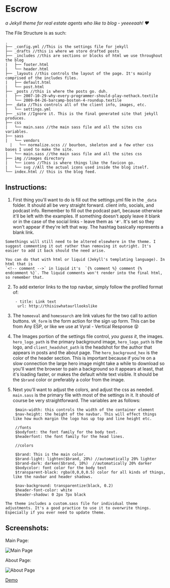 # Escrow

*a Jekyll theme for real estate agents who like to blog - yeeeeaah! :heart:*

The File Structure is as such:

    .
    ├── _config.yml //This is the settings file for jekyll
    ├── _drafts //this is where we store drafted posts
    ├── _includes //this are sections or blocks of html we use throughout the blog
    |   ├── footer.html
    |   └── header.html
    ├── _layouts //this controls the layout of the page. It's mainly comprised of the includes files.
    |   ├── default.html
    |   └── post.html
    ├── _posts //this is where the posts go. duh.
    |   ├── 2007-10-29-why-every-programmer-should-play-nethack.textile
    |   └── 2009-04-26-barcamp-boston-4-roundup.textile
    ├── _data //This controls all of the client info, images, etc.
    |   └── settings.yml
    ├── _site //Ignore it. This is the final generated site that jekyll produces.
    ├── css
    |   └── main.sass //the main sass file and all the sites css variables.
    ├── sass
    |   └── vendors
      |   └── normalize.scss // bourbon, skeleton and a few other css bases I used to make the site.
    |   └── main.sass //the main sass file and all the sites css
    ├── img //images directory
    |   └── icons //This is where things like the favicon go.
    |   └── svg //All the actual icons used inside the blog itself.
    └── index.html // this is the blog feed.


## Instructions:
  1. First thing you'll want to do is fill out the settings.yml file in the `_data` folder. It should all be very straight forward.
    client info, socials, and podcast info. Remember to fill out the podcast part, because otherwise it'll be left with the examples. If something doesn't apply leave it blank or in the case of the social links - leave them as `'#'`. It's set so they won't appear if they're left that way. The hashtag basically represents a blank link.

    Somethings will still need to be altered elsewhere in the theme. I suggest commenting it out rather than removing it outright. It's easier to add it back should the need arise.

    You can do that with html or liquid (Jekyll's templating language). In html that is
    `<!-- comment -->` in liquid it's  `{% comment %} comment {% endcomment %}`. The liquid comments won't render into the final html, so remember that.

  2. To add exterior links to the top navbar, simply follow the profiled format of:

          - title: Link text
           url: http://thisiswhataurllookslike
  3. The `homeeval` and `homesearch` are link values for the two call to action buttons. `VR_form` is the form action for the sign up form. This can be from Any ESP, or like we use at Vyral - Vertical Response :stuck_out_tongue_closed_eyes:

  4. The Images portion of the settings file control, *you guess it*, the images. `hero_logo_path` is the primary background image, `hero_logo_path` is the logo, and `client_headshot_path` is the headshot for the author that appears in posts and the about page. The `hero_background_hex` is the color of the header section. This is important because if you're on a slow connection the large hero image might take a while to download so you'll want the browser to pain a background so it appears at least, that it's loading faster, or makes the default white text visible. It should be the `$brand` color or preferably a color from the image.

  5. Next you'll want to adjust the colors, and adjust the css as needed. `main.sass` is the primary file with most of the settings in it. It should of course be very straightforward. The variables are as follows:

          $main-width: this controls the width of the container element
          $nav-height: the height of the navbar. This will effect things like how much margin the logo has up top and line height etc.

          //fonts
          $bodyfont: the font family for the body text.
          $headerfont: the font family for the head lines.

          //colors

          $brand: This is the main color.
          $brand-light: lighten($brand, 20%) //automatically 20% lighter
          $brand-dark: darken($brand, 10%)  //automatically 20% darker
          $bodycolor: font color for the body text
          $transparent-black: rgba(0,0,0,0.5) color for all kinds of things, like the navbar and header shadows.

          $nav-background: transparentize(black, 0.2)
          $header-font-color: white
          $header-shadow: 0 2px 7px black

    The theme includes a custom.sass file for individual theme adjustments. It's a good practice to use it to overwrite things. Especially if you ever need to update theme.


## Screenshots:

Main Page:

![Main Page](http://i.imgur.com/4lids74.jpg)

About Page:

![About Page](http://i.imgur.com/5nRTyRg.jpg)

[Demo](http://giant-pepper.cloudvent.net)
